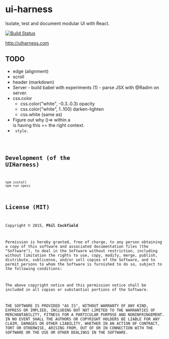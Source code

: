 # ui-harness
Isolate, test and document modular UI with React.

[![Build Status](https://travis-ci.org/philcockfield/ui-harness.svg)](https://travis-ci.org/philcockfield/ui-harness)

http://uiharness.com

## TODO

- edge (alignment)
- scroll
- header (markdown)
- Server - build babel with experiments (1) - parse JSX with @Radim on server.
- css.color
  - css.color("white", -0.3..0.3) opacity
  - css.color("white", 1..100) darken-lighten
  - css.white (same as)
- Figure out why ()=> within a <section> is having this == the right context.
- <code> style.


## Development (of the UIHarness)

    npm install
    npm run specs

## License (MIT)
Copyright © 2015, **Phil Cockfield**

Permission is hereby granted, free of charge, to any person obtaining a copy
of this software and associated documentation files (the "Software"), to deal
in the Software without restriction, including without limitation the rights
to use, copy, modify, merge, publish, distribute, sublicense, and/or sell
copies of the Software, and to permit persons to whom the Software is
furnished to do so, subject to the following conditions:

The above copyright notice and this permission notice shall be included in
all copies or substantial portions of the Software.

THE SOFTWARE IS PROVIDED "AS IS", WITHOUT WARRANTY OF ANY KIND, EXPRESS OR
IMPLIED, INCLUDING BUT NOT LIMITED TO THE WARRANTIES OF MERCHANTABILITY,
FITNESS FOR A PARTICULAR PURPOSE AND NONINFRINGEMENT. IN NO EVENT SHALL THE
AUTHORS OR COPYRIGHT HOLDERS BE LIABLE FOR ANY CLAIM, DAMAGES OR OTHER
LIABILITY, WHETHER IN AN ACTION OF CONTRACT, TORT OR OTHERWISE, ARISING FROM,
OUT OF OR IN CONNECTION WITH THE SOFTWARE OR THE USE OR OTHER DEALINGS IN
THE SOFTWARE.

